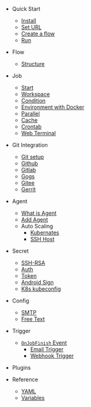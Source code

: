 
* Quick Start
  * [Install](en/start/index.md#Install)
  * [Set URL](en/start/index.md#set-server-url)
  * [Create a flow](en/start/index.md#create-a-flow)
  * [Run](en/start/index.md#run)

* Flow
  * [Structure](en/flow/structure.md#flow-structure)

* Job
  * [Start](en/job/start.md)
  * [Workspace](en/job/workspace.md)
  * [Condition](en/job/condition.md)
  * [Environment with Docker](en/job/docker.md)
  * [Parallel](en/job/parallel.md)
  * [Cache](en/job/cache.md)
  * [Crontab](en/job/schedule.md)
  * [Web Terminal](en/job/web_terminal.md)

* Git Integration
  * [Git setup](en/git/index.md)
  * [Github](en/git/github.md)
  * [Gitlab](en/git/gitlab.md)
  * [Gogs](en/git/gogs.md)
  * [Gitee](en/git/gitee.md)
  * [Gerrit](en/git/gerrit.md)

* Agent
  * [What is Agent](en/agents/index.md)
  * [Add Agent](en/agents/manual.md)
  * Auto Scaling
    * [Kubernates](en/agents/k8s_host.md)
    * [SSH Host](en/agents/ssh_host.md)

* Secret
  * [SSH-RSA](en/secret/ssh-rsa.md)
  * [Auth](en/secret/auth.md)
  * [Token](en/secret/token.md)
  * [Android Sign](en/secret/android_sign.md)
  * [K8s kubeconfig](en/secret/kubeconfig.md)


* Config
  * [SMTP](en/config/smtp.md)
  * [Free Text](en/config/freetext.md)

* Trigger
  * [`OnJobFinish` Event](en/trigger/on_job_finish.md)
    - [Email Trigger](en/trigger/on_job_finish.md#send-email)
    - [Webhook Trigger](en/trigger/on_job_finish.md#send-http-request)

* Plugins

* Reference
  * [YAML](en/yml/reference_v1.md)
  * [Variables](en/agents/vars.md)